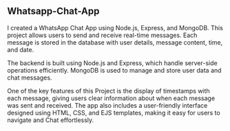 ## Whatsapp-Chat-App

I created a WhatsApp Chat App using Node.js, Express, and MongoDB. This project allows users to send and receive real-time messages. Each message is stored in the database with user details, message content, time, and date.

The backend is built using Node.js and Express, which handle server-side operations efficiently. MongoDB is used to manage and store user data and chat messages.

One of the key features of this Project is the display of timestamps with each message, giving users clear information about when each message was sent and received. The app also includes a user-friendly interface designed using HTML, CSS, and EJS templates, making it easy for users to navigate and Chat effortlessly.
